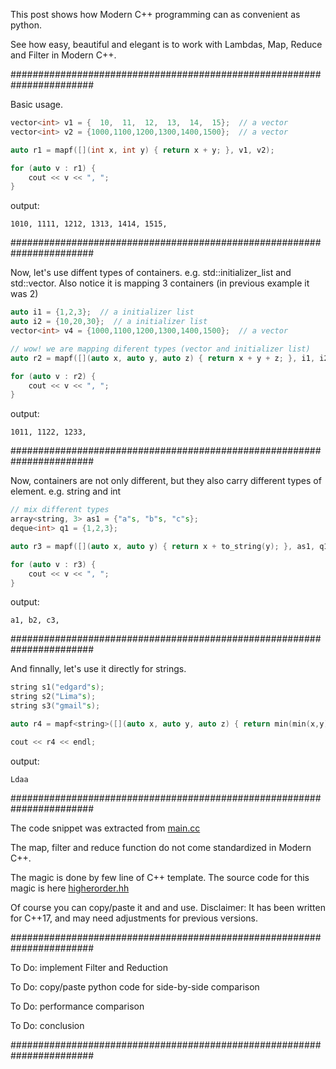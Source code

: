 
This post shows how Modern C++ programming can as convenient as python.

See how easy, beautiful and elegant is to work with Lambdas, Map, Reduce and Filter in Modern C++.

#######################################################################

Basic usage.

```cpp
vector<int> v1 = {  10,  11,  12,  13,  14,  15};  // a vector
vector<int> v2 = {1000,1100,1200,1300,1400,1500};  // a vector

auto r1 = mapf([](int x, int y) { return x + y; }, v1, v2);

for (auto v : r1) {
    cout << v << ", ";
}
```

output:

    1010, 1111, 1212, 1313, 1414, 1515,

#######################################################################

Now, let's use diffent types of containers. e.g. std::initializer_list and std::vector.
Also notice it is mapping 3 containers (in previous example it was 2)

```cpp
auto i1 = {1,2,3};  // a initializer list
auto i2 = {10,20,30};  // a initializer list
vector<int> v4 = {1000,1100,1200,1300,1400,1500};  // a vector

// wow! we are mapping diferent types (vector and initializer list)
auto r2 = mapf([](auto x, auto y, auto z) { return x + y + z; }, i1, i2, v4);

for (auto v : r2) {
    cout << v << ", ";
}
```

output:

    1011, 1122, 1233,

#######################################################################

Now, containers are not only different, but they also carry different types of element. e.g. string and int

```cpp
// mix different types
array<string, 3> as1 = {"a"s, "b"s, "c"s};
deque<int> q1 = {1,2,3};

auto r3 = mapf([](auto x, auto y) { return x + to_string(y); }, as1, q1);

for (auto v : r3) {
    cout << v << ", ";
}
```

output:

    a1, b2, c3,

#######################################################################

And finnally, let's use it directly for strings.

```cpp
string s1("edgard"s);
string s2("Lima"s);
string s3("gmail"s);

auto r4 = mapf<string>([](auto x, auto y, auto z) { return min(min(x,y),min(x,z)); }, s1, s2, s3);

cout << r4 << endl;
```

output:

    Ldaa
    
#######################################################################

The code snippet was extracted from [main.cc](https://github.com/Dragdex/giganticpp/blob/master/comparing_python_cc/lambda_filter_map_reduce/main.cc)

The map, filter and reduce function do not come standardized in Modern C++.

The magic is done by few line of C++ template.
The source code for this magic is here [higherorder.hh](https://github.com/Dragdex/giganticpp/blob/master/comparing_python_cc/lambda_filter_map_reduce/higherorder.hh)

Of course you can copy/paste it and and use.
Disclaimer: It has been written for C++17, and may need adjustments for previous versions.
    
#######################################################################

To Do: implement Filter and Reduction

To Do: copy/paste python code for side-by-side comparison

To Do: performance comparison

To Do: conclusion

#######################################################################
